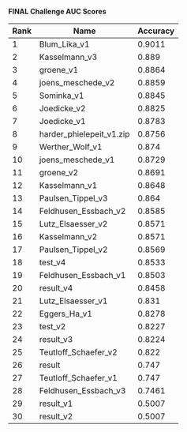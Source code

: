 **FINAL Challenge AUC Scores**


|Rank|Name|Accuracy|
|----|-----|---|
|1|Blum_Lika_v1|0.9011| 
|2|Kasselmann_v3|0.889| 
|3|groene_v1|0.8864| 
|4|joens_meschede_v2|0.8859| 
|5|Sominka_v1|0.8845| 
|6|Joedicke_v2|0.8825| 
|7|Joedicke_v1|0.8783| 
|8|harder_phielepeit_v1.zip|0.8756| 
|9|Werther_Wolf_v1|0.874| 
|10|joens_meschede_v1|0.8729| 
|11|groene_v2|0.8691| 
|12|Kasselmann_v1|0.8648| 
|13|Paulsen_Tippel_v3|0.864| 
|14|Feldhusen_Essbach_v2|0.8585| 
|15|Lutz_Elsaesser_v2|0.8571| 
|16|Kasselmann_v2|0.8571| 
|17|Paulsen_Tippel_v2|0.8569| 
|18|test_v4|0.8533| 
|19|Feldhusen_Essbach_v1|0.8503| 
|20|result_v4|0.8458| 
|21|Lutz_Elsaesser_v1|0.831| 
|22|Eggers_Ha_v1|0.8278| 
|23|test_v2|0.8227| 
|24|result_v3|0.8224| 
|25|Teutloff_Schaefer_v2|0.822| 
|26|result|0.747| 
|27|Teutloff_Schaefer_v1|0.747| 
|28|Feldhusen_Essbach_v3|0.7461| 
|29|result_v1|0.5007| 
|30|result_v2|0.5007| 
